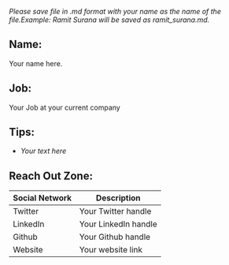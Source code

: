 *Please save file in .md format with your name as the name of the file.Example: Ramit Surana will be saved as ramit_surana.md.*

## Name:

Your name here.

## Job:

Your Job at your current company

## Tips:

* _Your text here_

## Reach Out Zone:

| Social Network | Description |
| ------ | ----------- |
| Twitter   | Your Twitter handle |
| LinkedIn | Your LinkedIn handle |
| Github    | Your Github handle |
| Website    | Your website link |



<script src="https://gist.github.com/jonschlinkert/5854601.js"></script>
